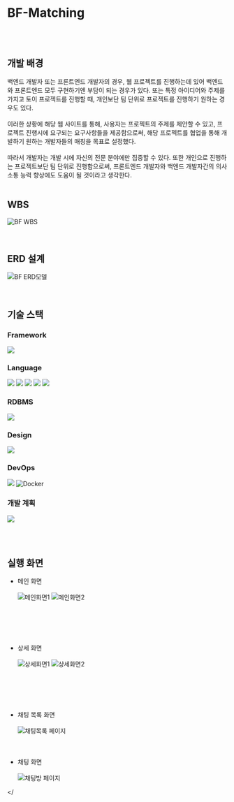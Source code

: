 # BF-Matching
<br></br>

## 개발 배경
백엔드 개발자 또는 프론트엔드 개발자의 경우, 웹 프로젝트를 진행하는데 있어 백엔드와 프론트엔드 모두 구현하기엔 부담이 되는 경우가 있다. 또는 특정 아이디어와 주제를 가지고 토이 프로젝트를 진행할 때, 개인보단 팀 단위로 프로젝트를 진행하기 원하는 경우도 있다. <br></br> 이러한 상황에 해당 웹 사이트를 통해, 사용자는 프로젝트의 주제를 제안할 수 있고, 프로젝트 진행시에 요구되는 요구사항들을 제공함으로써, 해당 프로젝트를 협업을 통해 개발하기 원하는 개발자들의 매칭을 목표로 설정했다. <br></br> 따라서 개발자는 개발 시에 자신의 전문 분야에만 집중할 수 있다. 또한 개인으로 진행하는 프로젝트보단 팀 단위로 진행함으로써, 프론트엔드 개발자와 백엔드 개발자간의 의사소통 능력 향상에도 도움이 될 것이라고 생각한다.
<br></br>

## WBS
![BF WBS](https://user-images.githubusercontent.com/71515740/190967400-ef76d126-49f3-4aa2-b3cf-d2f09448c905.PNG)

<br>

## ERD 설계
![BF ERD모델](https://user-images.githubusercontent.com/71515740/190967380-98266f0f-5406-4ecd-b020-1550ab85c9e8.png)

<br>

## 기술 스택
### Framework
<div> 
  <img src="https://img.shields.io/badge/SpringBoot-6DB33F?style=for-the-badge&logo=SpringBoot&logoColor=white">
</div>

### Language
<div>
<img src="https://img.shields.io/badge/JAVA-007396?style=for-the-badge&logo=java&logoColor=white">
<img src="https://img.shields.io/badge/javascript-F7DF1E?style=for-the-badge&logo=javascript&logoColor=black">
<img src="https://img.shields.io/badge/html-E34F26?style=for-the-badge&logo=html5&logoColor=white">
<img src="https://img.shields.io/badge/css-1572B6?style=for-the-badge&logo=css3&logoColor=white">
<img src ="https://img.shields.io/badge/thymeleaf-006400?&style=for-the-badge&logo=thymeleaf&logoColor=white"/>
</div>

### RDBMS
<div> 
  <img src="https://img.shields.io/badge/MySQL-4479A1.svg?&style=for-the-badge&logo=MySQL&logoColor=white">
</div>

### Design
<div>
  <img src="https://img.shields.io/badge/BOOTSTRAP-7952B3.svg?&style=for-the-badge&logo=MySQL&logoColor=white">
</div>

### DevOps
<div> 
  <img src="https://img.shields.io/badge/Amazon AWS-232F3E?style=for-the-badge&logo=Amazon%20AWS&logoColor=white">
  <img alt="Docker" src="https://img.shields.io/badge/Docker-2496ED?style=for-the-badge&logo=Docker&logoColor=white">
</div>

### 개발 계획

  <a href="https://spangle-yak-11c.notion.site/e12eeab0111749d29104ec27e60b6555">
    <img src="https://img.shields.io/badge/Notion-000000?style=for-the-badge&logo=Notion&logoColor=white">
  </a>

<br></br>

## 실행 화면

- 메인 화면 <br></br>
![메인화면1](https://user-images.githubusercontent.com/71515740/188825865-5dbe4652-27ef-4e98-8f84-a9626d31f118.PNG)
![메인화면2](https://user-images.githubusercontent.com/71515740/188825873-83d6dece-079d-498d-89dd-0fe341328064.PNG)

<br></br>
<br></br>

- 상세 화면 <br></br>
![상세화면1](https://user-images.githubusercontent.com/71515740/188825949-67a08179-308e-40e8-a6d2-e81924312c38.PNG)
![상세화면2](https://user-images.githubusercontent.com/71515740/188825975-f7bfed03-834b-45fc-b7dc-14522bc83b16.PNG)

<br></br>
<br></br>

- 채팅 목록 화면 <br></br>
![채팅목록 페이지](https://user-images.githubusercontent.com/71515740/189066691-95711b37-2506-4707-b57e-e3465203c9da.PNG)
<br></br>
<br></br>
- 채팅 화면 <br></br>
![채팅방 페이지](https://user-images.githubusercontent.com/71515740/189066696-92948a9c-547c-487e-b0f1-10965d5a21c5.PNG)


</
